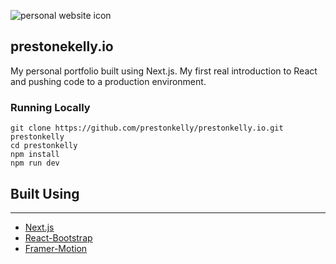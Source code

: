![personal website icon](public/siteFavicon/favicon.ico)
## prestonekelly.io 

My personal portfolio built using Next.js. My first real introduction to React and pushing code to a production environment.

### Running Locally
```
git clone https://github.com/prestonkelly/prestonkelly.io.git prestonkelly
cd prestonkelly
npm install
npm run dev
```
## Built Using
***
- [Next.js](https://nextjs.org/)
- [React-Bootstrap](https://react-bootstrap.github.io/)
- [Framer-Motion](https://www.framer.com/motion/)
